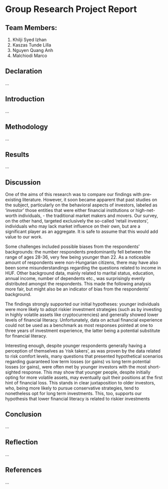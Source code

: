 # Group Research Project Report

## Team Members:
1. Khilji Syed Izhan
2. Kaszas Tunde Lilla
3. Nguyen Quang Anh
4. Malchiodi Marco

## Declaration
...

## Introduction
...

## Methodology
... 

## Results
... 

## Discussion
One of the aims of this research was to compare our findings with pre-existing literature. However, it soon became apparent that past studies on the subject, particularly on the behavioral aspects of investors, labeled as ‘investor’ those entities that were either financial institutions or high-net-worth individuals, - the traditional market makers and movers. Our survey, on the other hand, targeted exclusively the so-called ‘retail investors’, individuals who may lack market influence on their own, but are a significant player as an aggregate. It is safe to assume that this would add value to our work. 

Some challenges included possible biases from the respondents’ backgrounds: the number respondents predominantly fell between the range of ages 28-36, very few being younger than 22. As a noticeable amount of respondents were non-Hungarian citizens, there may have also been some misunderstandings regarding the questions related to income in HUF. Other background data, mainly related to marital status, education, annual income, number of dependents etc., was surprisingly evenly distributed amongst the respondents. This made the following analysis more fair, but might also be an indicator of bias from the respondents’ background. 

The findings strongly supported our initial hypotheses: younger individuals were more likely to adopt riskier investment strategies (such as by investing in highly volatile assets like cryptocurrencies) and generally showed lower levels of financial literacy. Unfortunately, data on actual financial experience could not be used as a benchmark as most responses pointed at one to three years of investment experience, the latter being a potential substitute for financial literacy. 

Interesting enough, despite younger respondents generally having a perception of themselves as ‘risk takers’, as was proven by the data related to risk comfort levels, many questions that presented hypothetical scenarios regarding guaranteed low term losses (or gains) vs long term potential losses (or gains), were often met by younger investors with the most short-sighted response. This may show that younger people, despite initially opting for more volatile assets, may eventually quit their positions at the first hint of financial loss. This stands in clear juxtaposition to older investors, who, being more likely to pursue conservative strategies, tend to nonetheless opt for long term investments. This, too, supports our hypothesis that lower financial literacy is related to riskier investments

## Conclusion
... 

## Reflection
... 

## References
... 
